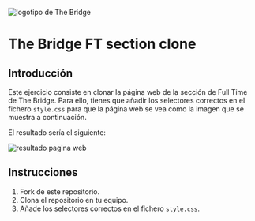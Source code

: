 ![logotipo de The Bridge](https://user-images.githubusercontent.com/27650532/77754601-e8365180-702b-11ea-8bed-5bc14a43f869.png "logotipo de The Bridge")

# The Bridge FT section clone

## Introducción

Este ejercicio consiste en clonar la página web de la sección de Full Time de The Bridge. Para ello, tienes que añadir los selectores correctos en el fichero `style.css` para que la página web se vea como la imagen que se muestra a continuación.

El resultado sería el siguiente: 

![resultado pagina web](/section.png)

## Instrucciones

1. Fork de este repositorio.
2. Clona el repositorio en tu equipo.
3. Añade los selectores correctos en el fichero `style.css`.